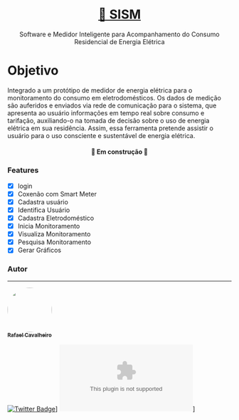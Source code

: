 <h1 align="center">
    <a href="https://doi.org/10.5753/wcama.2019.6431">🔗 SISM</a>
</h1>
<p align="center">Software e Medidor Inteligente para Acompanhamento do Consumo Residencial de Energia Elétrica</p>

 <h1>Objetivo</h1>
 Integrado a um protótipo de medidor de energia elétrica para o monitoramento do consumo em eletrodomésticos. 
 Os dados de medição são auferidos e enviados via rede de comunicação para o sistema, que apresenta ao usuário informações 
 em tempo real sobre consumo e tarifação, auxiliando-o na tomada de decisão sobre o uso de energia elétrica em sua residência. 
 Assim, essa ferramenta pretende assistir o usuário para o uso consciente e sustentável de energia elétrica.

<h4 align="center"> 
	🚧  Em construção  🚧
</h4>

### Features
- [x] login
- [x] Coxenão com Smart Meter
- [x] Cadastra usuário
- [x] Identifica Usuário
- [x] Cadastra Eletrodoméstico
- [x] Inicia Monitoramento
- [x] Visualiza Monitoramento
- [x] Pesquisa Monitoramento
- [x] Gerar Gráficos

### Autor
---

<a href="https://github.com/rafcavalheiro">
 <img style="border-radius: 50%;" src="https://avatars.githubusercontent.com/u/24922042?s=460&u=e8c80ee5a0e4869bad66f5c385ae7bfced00d31e&v=4" width="100px;" alt=""/>
 <br />
 <sub><b>Rafael Cavalheiro</b></sub></a> <a href="https://blog.rocketseat.com.br/author/thiago//" title="Rocketseat"></a>

[![Twitter Badge](https://twitter.com/rafcavalheiro/photo)](https://twitter.com/rafcavalheiro)]
[![Gmail Badge](https://lh3.googleusercontent.com/ogw/ADGmqu8QivuRLVAxHLnZGF66_AyE4YI_pncUr4RWvrLS=s83-c-mo=mailto:rafcavalheiro@gmail.com)](mailto:rafcavalheiro@gmail.com)]
